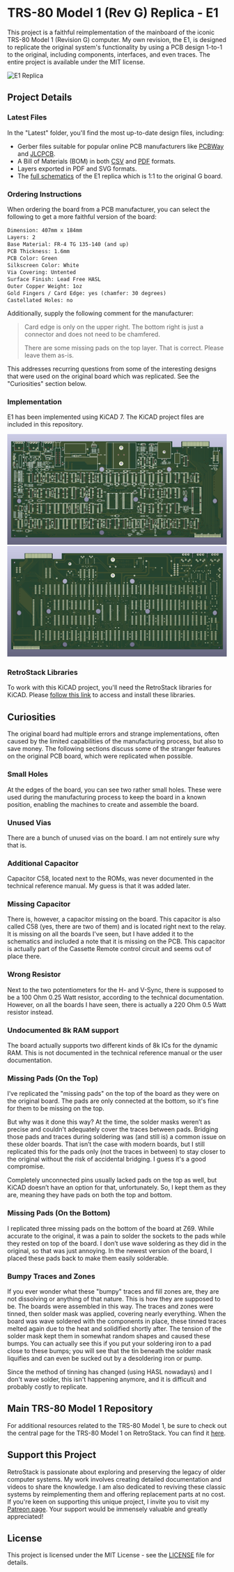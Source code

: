# TRS-80 Model 1 (Rev G) Replica - E1

This project is a faithful reimplementation of the mainboard of the iconic TRS-80 Model 1 (Revision G) computer. My own revision, the E1, is designed to replicate the original system's functionality by using a PCB design 1-to-1 to the original, including components, interfaces, and even traces. The entire project is available under the MIT license.

![E1 Replica](/Latest/TRS80_Model_I_G_E1_Photo.png)

## Project Details

### Latest Files

In the "Latest" folder, you'll find the most up-to-date design files, including:

- Gerber files suitable for popular online PCB manufacturers like [PCBWay](/Latest/TRS80_Model_I_G_E1_Gerber_PCBWAY.zip) and [JLCPCB](/Latest/TRS80_Model_I_G_E1_Gerber_JLCPCB.zip).
- A Bill of Materials (BOM) in both [CSV](/Latest/TRS80_Model_I_G_E1_BOM.csv) and [PDF](/Latest/TRS80_Model_I_G_E1_BOM.pdf) formats.
- Layers exported in PDF and SVG formats.
- The [full schematics](/Latest/TRS80_Model_I_G_E1_Schematics.pdf) of the E1 replica which is 1:1 to the original G board.

### Ordering Instructions

When ordering the board from a PCB manufacturer, you can select the following to get a more faithful version of the board:

```
Dimension: 407mm x 184mm
Layers: 2
Base Material: FR-4 TG 135-140 (and up)
PCB Thickness: 1.6mm
PCB Color: Green
Silkscreen Color: White
Via Covering: Untented
Surface Finish: Lead Free HASL
Outer Copper Weight: 1oz
Gold Fingers / Card Edge: yes (chamfer: 30 degrees)
Castellated Holes: no
```

Additionally, supply the following comment for the manufacturer:

> Card edge is only on the upper right. The bottom right is just a connector and does not need to be chamfered.
> 
> There are some missing pads on the top layer. That is correct. Please leave them as-is.

This addresses recurring questions from some of the interesting designs that were used on the original board which was replicated. See the "Curiosities" section below.

### Implementation

E1 has been implemented using KiCAD 7. The KiCAD project files are included in this repository.

![E1 Replica Front](/Latest/TRS80_Model_I_G_E1_3D_Front.png)
![E1 Replica Back](/Latest/TRS80_Model_I_G_E1_3D_Back.png)

### RetroStack Libraries

To work with this KiCAD project, you'll need the RetroStack libraries for KiCAD. Please [follow this link](https://www.github.com/RetroStack/KiCAD-Libraries) to access and install these libraries.

## Curiosities

The original board had multiple errors and strange implementations, often caused by the limited capabilities of the manufacturing process, but also to save money. The following sections discuss some of the stranger features on the original PCB board, which were replicated when possible.

### Small Holes

At the edges of the board, you can see two rather small holes. These were used during the manufacturing process to keep the board in a known position, enabling the machines to create and assemble the board.

### Unused Vias

There are a bunch of unused vias on the board. I am not entirely sure why that is.

### Additional Capacitor

Capacitor C58, located next to the ROMs, was never documented in the technical reference manual. My guess is that it was added later.

### Missing Capacitor

There is, however, a capacitor missing on the board. This capacitor is also called C58 (yes, there are two of them) and is located right next to the relay. It is missing on all the boards I've seen, but I have added it to the schematics and included a note that it is missing on the PCB. This capacitor is actually part of the Cassette Remote control circuit and seems out of place there.

### Wrong Resistor

Next to the two potentiometers for the H- and V-Sync, there is supposed to be a 100 Ohm 0.25 Watt resistor, according to the technical documentation. However, on all the boards I have seen, there is actually a 220 Ohm 0.5 Watt resistor instead.

### Undocumented 8k RAM support

The board actually supports two different kinds of 8k ICs for the dynamic RAM. This is not documented in the technical reference manual or the user documentation.

### Missing Pads (On the Top)

I’ve replicated the "missing pads" on the top of the board as they were on the original board. The pads are only connected at the bottom, so it's fine for them to be missing on the top.

But why was it done this way? At the time, the solder masks weren’t as precise and couldn't adequately cover the traces between pads. Bridging those pads and traces during soldering was (and still is) a common issue on these older boards. That isn’t the case with modern boards, but I still replicated this for the pads only (not the traces in between) to stay closer to the original without the risk of accidental bridging. I guess it's a good compromise.

Completely unconnected pins usually lacked pads on the top as well, but KiCAD doesn’t have an option for that, unfortunately. So, I kept them as they are, meaning they have pads on both the top and bottom.

### Missing Pads (On the Bottom)

I replicated three missing pads on the bottom of the board at Z69. While accurate to the original, it was a pain to solder the sockets to the pads while they rested on top of the board. I don’t use wave soldering as they did in the original, so that was just annoying. In the newest version of the board, I placed these pads back to make them easily solderable.

### Bumpy Traces and Zones

If you ever wonder what these "bumpy" traces and fill zones are, they are not dissolving or anything of that nature. This is how they are supposed to be. The boards were assembled in this way. The traces and zones were tinned, then solder mask was applied, covering nearly everything. When the board was wave soldered with the components in place, these tinned traces melted again due to the heat and solidified shortly after. The tension of the solder mask kept them in somewhat random shapes and caused these bumps. You can actually see this if you put your soldering iron to a pad close to these bumps; you will see that the tin beneath the solder mask liquifies and can even be sucked out by a desoldering iron or pump.

Since the method of tinning has changed (using HASL nowadays) and I don't wave solder, this isn't happening anymore, and it is difficult and probably costly to replicate.

## Main TRS-80 Model 1 Repository

For additional resources related to the TRS-80 Model 1, be sure to check out the central page for the TRS-80 Model 1 on RetroStack. You can find it [here](https://www.github.com/RetroStack/TRS-80-Model-I).

## Support this Project

RetroStack is passionate about exploring and preserving the legacy of older computer systems. My work involves creating detailed documentation and videos to share the knowledge. I am also dedicated to reviving these classic systems by reimplementing them and offering replacement parts at no cost. If you're keen on supporting this unique project, I invite you to visit my [Patreon page](https://www.patreon.com/RetroStack). Your support would be immensely valuable and greatly appreciated!

## License

This project is licensed under the MIT License - see the [LICENSE](LICENSE) file for details.
